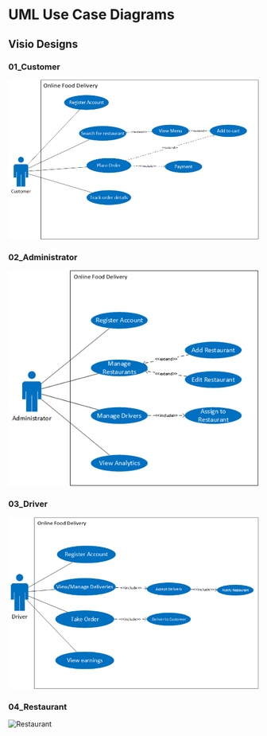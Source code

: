 # UML Use Case Diagrams
## Visio Designs
### 01_Customer
  ![Customer](Designs/01_UML_Customer.png)
  
### 02_Administrator
  ![Administrator](Designs/04_UML_Administator.png)
  
### 03_Driver
  ![Driver](Designs/03_UML_Driver.png)
  
### 04_Restaurant
  ![Restaurant](04_UML_Administator.png)
  
